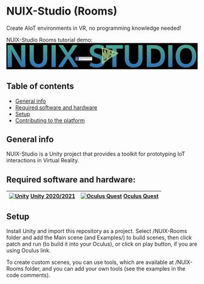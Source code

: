 # NUIX-Studio (Rooms)

Create AIoT environments in VR, no programming knowledge needed!

NUIX-Studio Rooms tutorial demo:
[![Video demo](https://github.com/FedorIvachev/IoThingsLab-ReadmeFiles/blob/master/Readme/Files/NUIX-LOGO.png)](https://cloud.tsinghua.edu.cn/f/630a2796fd3543d0a340/)


## Table of contents
* [General info](#general-info)
* [Required software and hardware](#required-software-and-hardware)
* [Setup](#setup)
* [Contributing to the platform](#contributing-to-the-platform)

## General info

NUIX-Studio is a Unity project that provides a toolkit for prototyping IoT interactions in Virtual Reality.

## Required software and hardware:
| [![Unity](https://docs.microsoft.com/windows/mixed-reality/mrtk-unity/features/images/MRTK170802_Short_18.png)](https://unity3d.com/get-unity/download/archive) [Unity 2020/2021](https://unity3d.com/get-unity/download/archive)| [![Oculus Quest](https://docs.microsoft.com/windows/mixed-reality/mrtk-unity/features/images/MRTK170802_Short_20.png)](https://www.oculus.com/quest-2/) [Oculus Quest](https://www.oculus.com/quest-2/)|
| :--- | :--- |

## Setup
Install Unity and import this repository as a project. Select /NUIX-Rooms folder and add the Main scene (and Examples/) to build scenes, then click patch and run (to build it into your Oculus), or click on play button, if you are using Oculus link.

To create custom scenes, you can use tools, which are available at /NUIX-Rooms folder, and you can add your own tools (see the examples in the code comments). 
